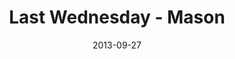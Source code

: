 ---
layout: music 
title: "Last Wednesday - Mason"
series: "#culture"
date: 2013-09-27 
description: "Last Wednesday - Mason"
audio: "http://www.crossroads.net/players/media/hq/092513_lw_mason.mp3"
audio-duration: "38:55"
src: "http://www.crossroads.net/players/media/mediumHz/DefaultVideoImage.jpg"
---